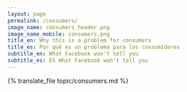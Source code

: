 ```yaml
---
layout: page
permalink: /consumers/
image_name: consumers_header.png
image_name_mobile: consumers.png
title_en: Why this is a problem for consumers
title_es: Por qué es un problema para los consumidores
subtitle_en: What Facebook won't tell you
subtitle_es: ES What Facebook won't tell you
---
```


{% translate_file topic/consumers.md %}